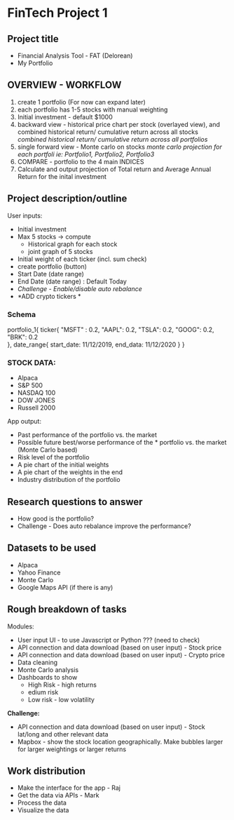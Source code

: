 # FinTech Project 1

## Project title

- Financial Analysis Tool - FAT (Delorean)
- My Portfolio

## OVERVIEW - WORKFLOW
1. create 1 portfolio (For now can expand later)
2. each portfolio has 1-5 stocks with manual weighting
3. Initial investment - default $1000
3. backward view - historical price chart per stock (overlayed view), and combined historical return/ cumulative return across all stocks
   *combined historical return/ cumulative return across all portfolios*
4. single forward view - Monte carlo on stocks
   *monte carlo projection for each portfoli ie: Portfolio1, Portfolio2, Portfolio3*  
5. COMPARE - portfolio to the 4 main INDICES
6. Calculate and output projection of Total return and Average Annual Return for the inital investment


## Project description/outline

User inputs:
- Initial investment
- Max 5 stocks -> compute
  - Historical graph for each stock
  - joint graph of 5 stocks
- Initial weight of each ticker (incl. sum check)
- create portfolio (button)
- Start Date (date range)
- End Date (date range) : Default Today
- *Challenge - Enable/disable auto rebalance*
- *ADD crypto tickers *


### Schema
portfolio_1{
  ticker{
  "MSFT" : 0.2,
  "AAPL": 0.2,
  "TSLA": 0.2,
  "GOOG": 0.2,
  "BRK":  0.2  
  },
  date_range{
    start_date: 11/12/2019,
    end_data: 11/12/2020
  }
}

### STOCK DATA: 
- Alpaca
- S&P 500
- NASDAQ 100
- DOW JONES
- Russell 2000

App output:
- Past performance of the portfolio vs. the market
- Possible future best/worse performance of the \* portfolio vs. the market (Monte Carlo based)
- Risk level of the portfolio
- A pie chart of the initial weights
- A pie chart of the weights in the end
- Industry distribution of the portfolio

## Research questions to answer

- How good is the portfolio?
- Challenge - Does auto rebalance improve the performance?

## Datasets to be used

- Alpaca
- Yahoo Finance
- Monte Carlo
- Google Maps API (if there is any)

## Rough breakdown of tasks

Modules:

- User input UI - to use Javascript or Python ??? (need to check)
- API connection and data download (based on user input) - Stock price
- API connection and data download (based on user input) - Crypto price
- Data cleaning
- Monte Carlo analysis
- Dashboards to show
  - High Risk - high returns
  - edium risk
  - Low risk - low volatility

**Challenge:**

- API connection and data download (based on user input) - Stock lat/long and other relevant data
- Mapbox - show the stock location geographically. Make bubbles larger for larger weightings or larger returns

## Work distribution
- Make the interface for the app - Raj
- Get the data via APIs - Mark
- Process the data
- Visualize the data
